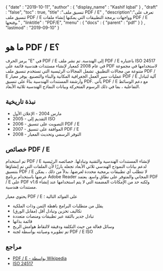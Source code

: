{
  "date" : "2019-10-11",
  "author" : {
    "display_name" : "Kashif Iqbal"
} ,
  "draft" : "false",
  "toc" : true,
  "title" :"تنسيق ملف PDF / E" ,
  "description":"تعرف على تنسيق ملف PDF / E وواجهات برمجة التطبيقات التي يمكنها إنشاء ملفات PDF / E وفتحها." ,
  "linktitle" : "PDF/E",
  "menu" : {
    "docs" : {
      "parent" : "pdf"
}
} ,
  "lastmod" : "2019-09-10"
}

# ما هو PDF / E؟ #

يرمز الحرف "E" في PDF / E إلى الهندسة. تم نشر ملف PDF / E باعتباره ISO 24517 في عام 2008 كمعيار لإنشاء مستندات هندسية قائمة على PDF لاستخدامها في مجموعة متنوعة من مجالات التطبيق. تشمل المجالات الرئيسية التي تستخدم تنسيق ملف PDF / E عمليات سير العمل الجغرافية المكانية والبناء والتصنيع. يوفر معيار PDF / E آلية لتبادل وأرشفة المستندات الهندسية بناءً على تنسيق PDF. يأتي PDF / E مع دعم الوسائط التفاعلية ، بما في ذلك الرسوم المتحركة وبيانات النماذج الهندسية ثلاثية الأبعاد.

## نبذة تاريخية ##

* مارس 2004 - الإعلان الأول
* 2005 - التقديم إلى ISO
* 2006 - التصويت على تنسيق PDF / E
* 2007 - الموافقة على تنسيق PDF / E
* 2008 - التوفر الرسمي وتحديث المعيار

## خصائص PDF / E ##

تم استخدام PDF / E لإنشاء المستندات الهندسية والتقنية وتبادلها. خصائصه الرئيسية لدعم بيانات النموذج الهندسي ثلاثي الأبعاد تجعله بارزًا لأن الملفات التي تم إنشاؤها بتنسيق PDF / E لا تتطلب أي تطبيقات برمجية محددة لعرضها. بدلاً من ذلك ، يمكن عرضها باستخدام برنامج Adobe Reader المجاني والمتوفر على نطاق واسع. يعتمد PDF / E على PDF v1.6 ولكنه حد من الإمكانات المضمنة التي لا يتم استخدامها عند إنشاء مستندات هندسية.

يحتوي معيار PDF / E على الفوائد التالية ؛

* يقلل من متطلبات البرامج باهظة الثمن وذات الملكية
* تكاليف تخزين وتبادل أقل (مقابل الورق)
* تبادل جدير بالثقة عبر تطبيقات ومنصات متعددة
* قائمة بذاتها
* وسائل فعالة من حيث التكلفة ودقيقة لالتقاط هوامش الربح
* تم تطويره وصيانته بواسطة لجنة PDF / E ISO

## مراجع ##

* [PDF / E - بواسطة Wikipedia](https://en.wikipedia.org/wiki/PDF/E)
* [ISO 24517](https://www.iso.org/standard/42274.html)

